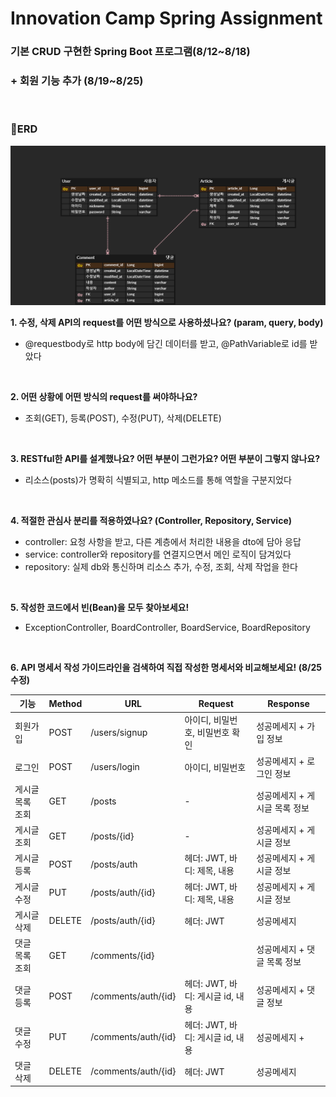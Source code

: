 # Innovation Camp Spring Assignment
### 기본 CRUD 구현한 Spring Boot 프로그램(8/12~8/18)
### + 회원 기능 추가 (8/19~8/25)
<br/>

### :fax:ERD
![ex_screenshot](./innovation_W3_2.png)
<br/>

__1. 수정, 삭제 API의 request를 어떤 방식으로 사용하셨나요? (param, query, body)__
- @requestbody로 http body에 담긴 데이터를 받고, @PathVariable로 id를 받았다
<br/>

__2. 어떤 상황에 어떤 방식의 request를 써야하나요?__
- 조회(GET), 등록(POST), 수정(PUT), 삭제(DELETE)
<br/>

__3. RESTful한 API를 설계했나요? 어떤 부분이 그런가요? 어떤 부분이 그렇지 않나요?__
- 리소스(posts)가 명확히 식별되고, http 메소드를 통해 역할을 구분지었다
<br/>

__4. 적절한 관심사 분리를 적용하였나요? (Controller, Repository, Service)__
- controller: 요청 사항을 받고, 다른 계층에서 처리한 내용을 dto에 담아 응답
- service: controller와 repository를 연결지으면서 메인 로직이 담겨있다
- repository: 실제 db와 통신하며 리소스 추가, 수정, 조회, 삭제 작업을 한다
<br/>

__5. 작성한 코드에서 빈(Bean)을 모두 찾아보세요!__
- ExceptionController, BoardController, BoardService, BoardRepository
<br/>

__6. API 명세서 작성 가이드라인을 검색하여 직접 작성한 명세서와 비교해보세요! (8/25 수정)__   

| 기능                        | Method  | URL                                    | Request           | Response                                |
|-----------------------------|-----|---------------------------------------|------------------------------------------------------------|------|
| 회원가입                     | POST  | /users/signup | 아이디, 비밀번호, 비밀번호 확인   | 성공메세지 + 가입 정보 |
| 로그인                       | POST  | /users/login | 아이디, 비밀번호   |성공메세지 + 로그인 정보|
| 게시글 목록 조회            | GET  | /posts | -   | 성공메세지 + 게시글 목록 정보|
| 게시글 조회                 | GET  | /posts/{id}   | -           | 성공메세지 + 게시글 정보 |
| 게시글 등록                  | POST  | /posts/auth    |  헤더: JWT, 바디: 제목, 내용 | 성공메세지 + 게시글 정보 |
| 게시글 수정                | PUT  | /posts/auth/{id}  |  헤더: JWT, 바디: 제목, 내용 | 성공메세지 + 게시글 정보 |
| 게시글 삭제                | DELETE  | /posts/auth/{id}  | 헤더: JWT  | 성공메세지 |
| 댓글 목록 조회                | GET  | /comments/{id}  |   | 성공메세지 + 댓글 목록 정보 |
| 댓글 등록                | POST  | /comments/auth/{id}  |  헤더: JWT, 바디: 게시글 id, 내용  | 성공메세지 + 댓글 정보 |
| 댓글 수정                | PUT  | /comments/auth/{id}  |  헤더: JWT, 바디: 게시글 id, 내용  | 성공메세지 +  |
| 댓글 삭제                | DELETE  | /comments/auth/{id}  |  헤더: JWT  | 성공메세지 |
